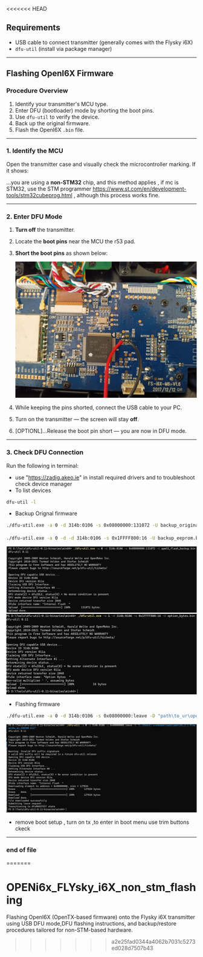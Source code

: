 <<<<<<< HEAD
##  Requirements

- USB cable to connect transmitter (generally comes with the Flysky i6X)
- `dfu-util` (install via package manager)

---

##  Flashing OpenI6X Firmware

###  Procedure Overview

1. Identify your transmitter's MCU type.
2. Enter DFU (bootloader) mode by shorting the boot pins.
3. Use `dfu-util` to verify the device.
4. Back up the original firmware.
5. Flash the OpenI6X `.bin` file.

---

###  1. Identify the MCU

Open the transmitter case and visually check the microcontroller marking. If it shows:

…you are using a **non-STM32** chip, and this method applies , if mc is STM32, use the STM programmer https://www.st.com/en/development-tools/stm32cubeprog.html , although this process works fine.

---

###  2. Enter DFU Mode

1. **Turn off** the transmitter.
2. Locate the **boot pins** near the MCU the r53 pad.
3. **Short the boot pins** as shown below:
   
   ![Boot Pin Shorting](flysky_i6X_internal.jpg) 

4. While keeping the pins shorted, connect the USB cable to your PC.
5. Turn on the transmitter — the screen will stay **off**.
6. [OPTIONL]...Release the boot pin short — you are now in DFU mode.

---

###  3. Check DFU Connection

Run the following in terminal:
- use "https://zadig.akeo.ie" in install required drivers and to troubleshoot check device manager 
- To list devices
```bash
dfu-util -l
```
- Backup Orignal firmware
```bash
./dfu-util.exe -a 0 -d 314b:0106 -s 0x08000000:131072 -U backup_original_firmware.bin

./dfu-util.exe -a 0 -d -d 314b:0106 -s 0x1FFFF800:16 -U backup_eeprom.bin

```
![](back_up_.png)
![](optional_bytes.png)

- Flashing firmware
```bash
./dfu-util.exe -a 0 -d 314b:0106 -s 0x08000000:leave -D "path\to_ur\openi6x.bin"
```
![](flashing.png)

- remove boot setup , turn on tx ,to enter in boot menu use trim buttons ckeck 

---

### end of file
=======
# OPENi6x_FLYsky_i6X_non_stm_flashing
Flashing OpenI6X (OpenTX-based firmware) onto the Flysky i6X transmitter using USB DFU mode,DFU flashing instructions, and backup/restore procedures tailored for non-STM-based hardware.
>>>>>>> a2e25fad0344a4062b7031c5273ed028d7507b43

